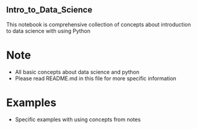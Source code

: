 ## Intro_to_Data_Science
This notebook is comprehensive collection of concepts about introduction to data science with using Python

# Note
- All basic concepts about data science and python
- Please read README.md in this file for more specific information

# Examples
- Specific examples with using concepts from notes

